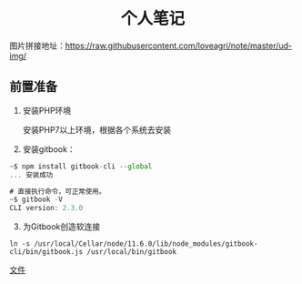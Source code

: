 <center><h1>个人笔记</h1></center>

图片拼接地址：https://raw.githubusercontent.com/loveagri/note/master/ud-img/



## 前置准备

1. 安装PHP环境

   安装PHP7以上环境，根据各个系统去安装

2. 安装gitbook：

```js
~$ npm install gitbook-cli --global
... 安装成功

# 直接执行命令，可正常使用。
~$ gitbook -V
CLI version: 2.3.0
```

3. 为Gitbook创造软连接

```shell
ln -s /usr/local/Cellar/node/11.6.0/lib/node_modules/gitbook-cli/bin/gitbook.js /usr/local/bin/gitbook
```



[文件](https://raw.githubusercontent.com/loveagri/note/master/ud-code/pack.php)

